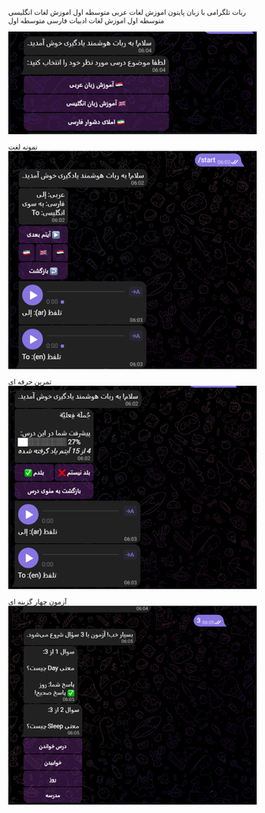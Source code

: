 ربات تلگرامی با زبان پایتون
اموزش لغات عربی متوسطه اول
اموزش لغات انگلیسی متوسطه اول
اموزش لغات ادبیات فارسی متوسطه اول

![صفحه شروع](https://github.com/hnadi14/language_bot/blob/main/start.PNG)

نمونه لغت
![نمونه](https://github.com/hnadi14/language_bot/blob/main/arabic.PNG)

تمرین حرفه ای
![تمرین](https://github.com/hnadi14/language_bot/blob/main/practice.PNG)

آزمون چهار گزینه ای 
![ازمون](https://github.com/hnadi14/language_bot/blob/main/test.PNG)
